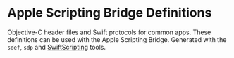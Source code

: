 # Apple Scripting Bridge Definitions
Objective-C header files and Swift protocols for common apps. These definitions can be used with the Apple Scripting Bridge. Generated with the `sdef`, `sdp` and [SwiftScripting](https://github.com/tingraldi/SwiftScripting) tools.
